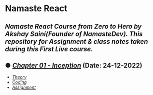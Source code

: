 # Namaste React
## _Namaste React Course from Zero to Hero by Akshay Saini(Founder of NamasteDev). This repository for Assignment & class notes taken during this First Live course._

## ● [_Chapter 01 - Inception_](./Chapter%2001%20-%20Inception/) (Date: 24-12-2022)
- [_Theory_](./Chapter%2001%20-%20Inception/Theory/)
- [_Coding_](./Chapter%2001%20-%20Inception/Coding/)
- [_Assignment_](./Chapter%2001%20-%20Inception/Assignment.md)
